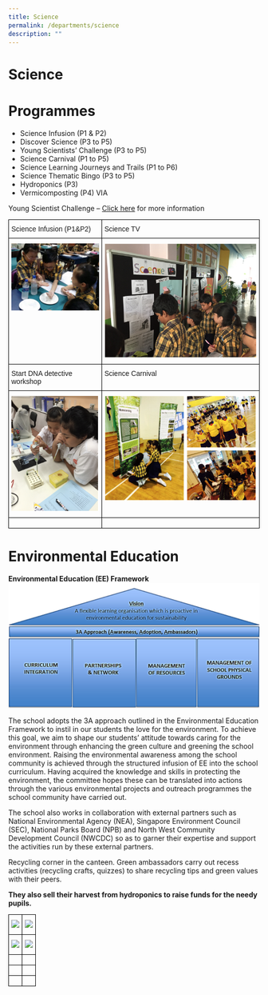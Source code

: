 ```yaml
---
title: Science
permalink: /departments/science
description: ""
---
```

# Science
# Programmes
* Science Infusion (P1 &amp; P2)
* Discover Science (P3 to P5)
* Young Scientists’ Challenge (P3 to P5)
* Science Carnival (P1 to P5)
* Science Learning Journeys and Trails (P1 to P6)
* Science Thematic Bingo (P3 to P5)
* Hydroponics (P3)
* Vermicomposting (P4) VIA

Young Scientist Challenge – [Click here](https://drive.google.com/drive/folders/1I2pJ5tZKYyVg2cE-DPre_Qeu6m7U4KTw) for more information

<style type="text/css">
.tg  {border-collapse:collapse;border-spacing:0;}
.tg td{border-color:black;border-style:solid;border-width:1px;font-family:Arial, sans-serif;font-size:14px;
  overflow:hidden;padding:10px 5px;word-break:normal;}
.tg th{border-color:black;border-style:solid;border-width:1px;font-family:Arial, sans-serif;font-size:14px;
  font-weight:normal;overflow:hidden;padding:10px 5px;word-break:normal;}
.tg .tg-0lax{text-align:left;vertical-align:top}
</style>
<table class="tg">
<thead>
  <tr>
    <th class="tg-0lax">Science Infusion (P1&amp;P2)</th>
    <th class="tg-0lax">Science TV</th>
  </tr>
</thead>
<tbody>
  <tr>
    <td class="tg-0lax"><img src="/images/student%204.png">
    </td><td class="tg-0lax"><img src="/images/student%205.png"></td>
  </tr>
  <tr>
    <td class="tg-0lax">Start DNA detective workshop</td>
    <td class="tg-0lax">Science Carnival</td>
  </tr>
  <tr>
    <td class="tg-0lax"><img src="/images/student%206.png"> </td>
    <td class="tg-0lax"><img src="/images/student%207.png">
  </td></tr>
  <tr>
    <td class="tg-0lax"></td>
    <td class="tg-0lax"></td>
  </tr>
</tbody>
</table>

# Environmental Education
**Environmental Education (EE) Framework**
![](/images/pyramid.png)

The school adopts the 3A approach outlined in the Environmental Education Framework to instil in our students the love for the environment. To achieve this goal, we aim to shape our students’ attitude towards caring for the environment through enhancing the green culture and greening the school environment. Raising the environmental awareness among the school community is achieved through the structured infusion of EE into the school curriculum. Having acquired the knowledge and skills in protecting the environment, the committee hopes these can be translated into actions through the various environmental projects and outreach programmes the school community have carried out.

The school also works in collaboration with external partners such as National Environmental Agency (NEA), Singapore Environment Council (SEC), National Parks Board (NPB) and North West Community Development Council (NWCDC) so as to garner their expertise and support the activities run by these external partners.

Recycling corner in the canteen. Green ambassadors carry out recess activities (recycling crafts, quizzes) to share recycling tips and green values with their peers.

**They also sell their harvest from hydroponics to raise funds for the needy pupils.**

<style type="text/css">
.tg  {border-collapse:collapse;border-spacing:0;}
.tg td{border-color:black;border-style:solid;border-width:1px;font-family:Arial, sans-serif;font-size:14px;
  overflow:hidden;padding:10px 5px;word-break:normal;}
.tg th{border-color:black;border-style:solid;border-width:1px;font-family:Arial, sans-serif;font-size:14px;
  font-weight:normal;overflow:hidden;padding:10px 5px;word-break:normal;}
.tg .tg-0lax{text-align:left;vertical-align:top}
</style>
<table class="tg">
<thead>
  <tr>
    <th class="tg-0lax"><image src="/images/school%201.png"></th>
    <th class="tg-0lax"><image src="images/school%202.png"></th>
  </tr>
</thead>
<tbody>
  <tr>
    <td class="tg-0lax"><image src="/images/school%203.png"></td>
    <td class="tg-0lax"><image src="/images/school%204.png"></td>
  </tr>
  <tr>
    <td class="tg-0lax"></td>
    <td class="tg-0lax"></td>
  </tr>
  <tr>
    <td class="tg-0lax"></td>
    <td class="tg-0lax"></td>
  </tr>
  <tr>
    <td class="tg-0lax"></td>
    <td class="tg-0lax"></td>
  </tr>
</tbody>
</table>

